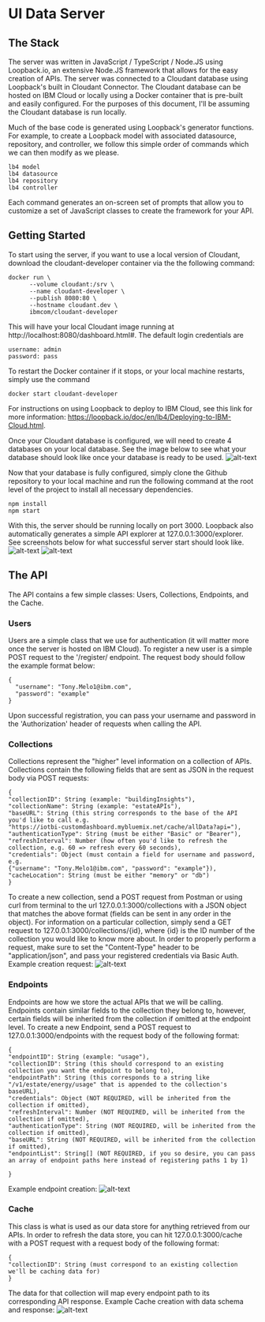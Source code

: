 # UI Data Server

## The Stack

The server was written in JavaScript / TypeScript / Node.JS using Loopback.io, an extensive Node.JS framework that allows for the easy creation of APIs. The server was connected to a Cloudant database using Loopback's built in Cloudant Connector. The Cloudant database can be hosted on IBM Cloud or locally using a Docker container that is pre-built and easily configured. For the purposes of this document, I'll be assuming the Cloudant database is run locally.

Much of the base code is generated using Loopback's generator functions. For example, to create a Loopback model with associated datasource, repository, and controller, we follow this simple order of commands which we can then modify as we please.

```
lb4 model
lb4 datasource
lb4 repository
lb4 controller
```
Each command generates an on-screen set of prompts that allow you to customize a set of JavaScript classes to create the framework for your API.

## Getting Started
To start using the server, if you want to use a local version of Cloudant, download the cloudant-developer container via the the following command:
```
docker run \
      --volume cloudant:/srv \
      --name cloudant-developer \
      --publish 8080:80 \
      --hostname cloudant.dev \
      ibmcom/cloudant-developer
```
This will have your local Cloudant image running at http://localhost:8080/dashboard.html#. The default login credentials are
```
username: admin
password: pass
```
To restart the Docker container if it stops, or your local machine restarts, simply use the command
```
docker start cloudant-developer
```

For instructions on using Loopback to deploy to IBM Cloud, see this link for more information: https://loopback.io/doc/en/lb4/Deploying-to-IBM-Cloud.html.

Once your Cloudant database is configured, we will need to create 4 databases on your local database. See the image below to see what your database should look like once your database is ready to be used.
![alt-text](https://github.ibm.com/Tony-Melo1/UI-server/blob/master/public/DB.png "Database after creation")
 
Now that your database is fully configured, simply clone the Github repository to your local machine and run the following command at the root level of the project to install all necessary dependencies.
```
npm install
npm start
```
With this, the server should be running locally on port 3000. Loopback also automatically generates a simple API explorer at 127.0.0.1:3000/explorer. See screenshots below for what successful server start should look like.
![alt-text](https://github.ibm.com/Tony-Melo1/UI-server/blob/master/public/Explorer.png "API Explorer")
![alt-text](https://github.ibm.com/Tony-Melo1/UI-server/blob/master/public/HomeScreen.png "Home Screen")

## The API

The API contains a few simple classes: Users, Collections, Endpoints, and the Cache.

### Users
Users are a simple class that we use for authentication (it will matter more once the server is hosted on IBM Cloud). To register a new user is a simple POST request to the '/register/ endpoint. The request body should follow the example format below:
```
{
  "username": "Tony.Melo1@ibm.com",
  "password": "example"
}
```
Upon successful registration, you can pass your username and password in the 'Authorization' header of requests when calling the API.

### Collections
Collections represent the "higher" level information on a collection of APIs. Collections contain the following fields that are sent as JSON in the request body via POST requests:
```
{
"collectionID": String (example: "buildingInsights"),
"collectionName": String (example: "estateAPIs"),
"baseURL": String (this string corresponds to the base of the API you'd like to call e.g.
"https://iotbi-customdashboard.mybluemix.net/cache/allData?api="),
"authenticationType": String (must be either "Basic" or "Bearer"),
"refreshInterval": Number (how often you'd like to refresh the collection, e.g. 60 => refresh every 60 seconds),
"credentials": Object (must contain a field for username and password, e.g. 
{"username": "Tony.Melo1@ibm.com", "password": "example"}),
"cacheLocation": String (must be either "memory" or "db")
}
```
To create a new collection, send a POST request from Postman or using curl from terminal to the url 127.0.0.1:3000/collections with a JSON object that matches the above format (fields can be sent in any order in the object). For information on a particular collection, simply send a GET request to 127.0.0.1:3000/collections/{id}, where {id} is the ID number of the collection you would like to know more about. In order to properly perform a request, make sure to set the "Content-Type" header to be "application/json", and pass your registered credentials via Basic Auth.
Example creation request:
![alt-text](https://github.ibm.com/Tony-Melo1/UI-server/blob/master/public/Collection.png "Example collection")

### Endpoints
Endpoints are how we store the actual APIs that we will be calling. Endpoints contain similar fields to the collection they belong to, however, certain fields will be inherited from the collection if omitted at the endpoint level. To create a new Endpoint, send a POST request to 127.0.0.1:3000/endpoints with the request body of the following format:
```
{
"endpointID": String (example: "usage"),
"collectionID": String (this should correspond to an existing collection you want the endpoint to belong to),
"endpointPath": String (this corresponds to a string like "/v1/estate/energy/usage" that is appended to the collection's baseURL),
"credentials": Object (NOT REQUIRED, will be inherited from the collection if omitted),
"refreshInterval": Number (NOT REQUIRED, will be inherited from the collection if omitted),
"authenticationType": String (NOT REQUIRED, will be inherited from the collection if omitted),
"baseURL": String (NOT REQUIRED, will be inherited from the collection if omitted),
"endpointList": String[] (NOT REQUIRED, if you so desire, you can pass an array of endpoint paths here instead of registering paths 1 by 1)

}
```
Example endpoint creation:
![alt-text](https://github.ibm.com/Tony-Melo1/UI-server/blob/master/public/Endpoint.png "Example endpoint")

### Cache
This class is what is used as our data store for anything retrieved from our APIs. In order to refresh the data store, you can hit 127.0.0.1:3000/cache with a POST request with a request body of the following format:
```
{
"collectionID": String (must correspond to an existing collection we'll be caching data for)
}
```
The data for that collection will map every endpoint path to its corresponding API response.
Example Cache creation with data schema and response:
![alt-text](https://github.ibm.com/Tony-Melo1/UI-server/blob/master/public/Cache.png "Example cache")

